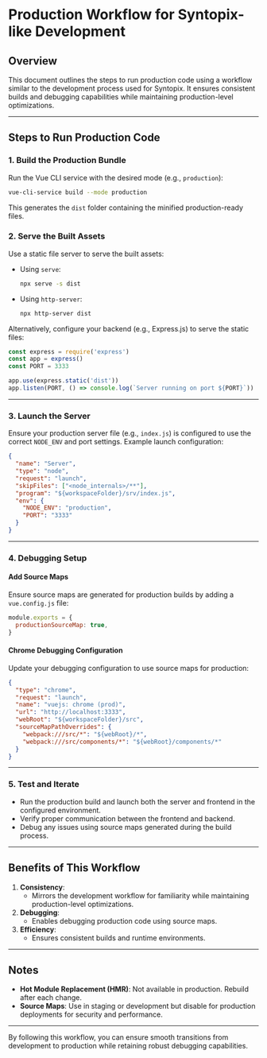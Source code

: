 # Production Workflow for Syntopix-like Development

## Overview

This document outlines the steps to run production code using a workflow similar to the development process used for Syntopix. It ensures consistent builds and debugging capabilities while maintaining production-level optimizations.

---

## Steps to Run Production Code

### 1. **Build the Production Bundle**

Run the Vue CLI service with the desired mode (e.g., `production`):

```bash
vue-cli-service build --mode production
```

This generates the `dist` folder containing the minified production-ready files.

### 2. **Serve the Built Assets**

Use a static file server to serve the built assets:

- Using `serve`:
  ```bash
  npx serve -s dist
  ```
- Using `http-server`:
  ```bash
  npx http-server dist
  ```

Alternatively, configure your backend (e.g., Express.js) to serve the static files:

```javascript
const express = require('express')
const app = express()
const PORT = 3333

app.use(express.static('dist'))
app.listen(PORT, () => console.log(`Server running on port ${PORT}`))
```

---

### 3. **Launch the Server**

Ensure your production server file (e.g., `index.js`) is configured to use the correct `NODE_ENV` and port settings. Example launch configuration:

```json
{
  "name": "Server",
  "type": "node",
  "request": "launch",
  "skipFiles": ["<node_internals>/**"],
  "program": "${workspaceFolder}/srv/index.js",
  "env": {
    "NODE_ENV": "production",
    "PORT": "3333"
  }
}
```

---

### 4. **Debugging Setup**

#### Add Source Maps

Ensure source maps are generated for production builds by adding a `vue.config.js` file:

```javascript
module.exports = {
  productionSourceMap: true,
}
```

#### Chrome Debugging Configuration

Update your debugging configuration to use source maps for production:

```json
{
  "type": "chrome",
  "request": "launch",
  "name": "vuejs: chrome (prod)",
  "url": "http://localhost:3333",
  "webRoot": "${workspaceFolder}/src",
  "sourceMapPathOverrides": {
    "webpack:///src/*": "${webRoot}/*",
    "webpack:///src/components/*": "${webRoot}/components/*"
  }
}
```

---

### 5. **Test and Iterate**

- Run the production build and launch both the server and frontend in the configured environment.
- Verify proper communication between the frontend and backend.
- Debug any issues using source maps generated during the build process.

---

## Benefits of This Workflow

1. **Consistency**:
   - Mirrors the development workflow for familiarity while maintaining production-level optimizations.
2. **Debugging**:
   - Enables debugging production code using source maps.
3. **Efficiency**:
   - Ensures consistent builds and runtime environments.

---

## Notes

- **Hot Module Replacement (HMR)**: Not available in production. Rebuild after each change.
- **Source Maps**: Use in staging or development but disable for production deployments for security and performance.

---

By following this workflow, you can ensure smooth transitions from development to production while retaining robust debugging capabilities.
